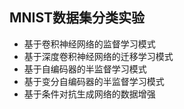 ## MNIST数据集分类实验

- 基于卷积神经网络的监督学习模式
- 基于深度卷积神经网络的迁移学习模式
- 基于自编码器的半监督学习模式
- 基于变分自编码器的半监督学习模式
- 基于条件对抗生成网络的数据增强
